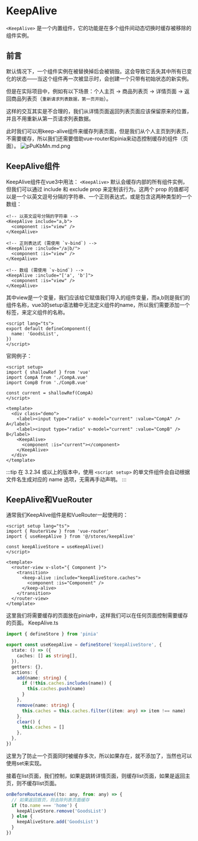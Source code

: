 # KeepAlive

`<KeepAlive>` 是一个内置组件，它的功能是在多个组件间动态切换时缓存被移除的组件实例。

## 前言
默认情况下，一个组件实例在被替换掉后会被销毁。这会导致它丢失其中所有已变化的状态——当这个组件再一次被显示时，会创建一个只带有初始状态的新实例。

但是在实际项目中，例如有以下场景：个人主页 -> 商品列表页 -> 详情页面 -> 返回商品列表页（`重新请求列表数据，第一页开始`）。

这样的交互其实是不合理的，我们从详情页面返回列表页面应该保留原来的位置，并且不用重新从第一页请求列表数据。

此时我们可以用keep-alive组件来缓存列表页面，但是我们从个人主页到列表页，不需要缓存，所以我们还需要借助vue-router和pinia来动态控制缓存的组件（页面）。
![pPuKbMn.md.png](https://s1.ax1x.com/2023/08/12/pPuKbMn.png)
## KeepAlive组件
KeepAlive组件在vue3中用法：
`<KeepAlive>` 默认会缓存内部的所有组件实例，但我们可以通过 include 和 exclude prop 来定制该行为。这两个 prop 的值都可以是一个以英文逗号分隔的字符串、一个正则表达式，或是包含这两种类型的一个数组：
```vue
<!-- 以英文逗号分隔的字符串 -->
<KeepAlive include="a,b">
  <component :is="view" />
</KeepAlive>

<!-- 正则表达式 (需使用 `v-bind`) -->
<KeepAlive :include="/a|b/">
  <component :is="view" />
</KeepAlive>

<!-- 数组 (需使用 `v-bind`) -->
<KeepAlive :include="['a', 'b']">
  <component :is="view" />
</KeepAlive>
```
其中view是一个变量，我们应该给它赋值我们导入的组件变量，而a,b则是我们的组件名称，vue3的setup语法糖中无法定义组件的name，所以我们需要添加一个标签，来定义组件的名称。
```vue
<script lang="ts">
export default defineComponent({
  name: 'GoodsList',
})
</script>
```
官网例子：
```vue
<script setup>
import { shallowRef } from 'vue'
import CompA from './CompA.vue'
import CompB from './CompB.vue'

const current = shallowRef(CompA)
</script>

<template>
  <div class="demo">
    <label><input type="radio" v-model="current" :value="CompA" /> A</label>
    <label><input type="radio" v-model="current" :value="CompB" /> B</label>
    <KeepAlive>
      <component :is="current"></component>
    </KeepAlive>
  </div>
</template>
```

:::tip
在 3.2.34 或以上的版本中，使用 `<script setup>` 的单文件组件会自动根据文件名生成对应的 name 选项，无需再手动声明。
:::

## KeepAlive和VueRouter
通常我们KeepAlive组件是和VueRouter一起使用的：
```vue
<script setup lang="ts">
import { RouterView } from 'vue-router'
import { useKeepAlive } from '@/stores/keepAlive'

const keepAliveStore = useKeepAlive()
</script>

<template>
  <router-view v-slot="{ Component }">
    <transition>
      <keep-alive :include="keepAliveStore.caches">
        <component :is="Component" />
      </keep-alive>
    </transition>
  </router-view>
</template>
```
这里我们将需要缓存的页面放在pinia中，这样我们可以在任何页面控制需要缓存的页面。
KeepAlive.ts
```ts
import { defineStore } from 'pinia'

export const useKeepAlive = defineStore('keepAliveStore', {
  state: () => ({
    caches: [] as string[],
  }),
  getters: {},
  actions: {
    add(name: string) {
      if (!this.caches.includes(name)) {
        this.caches.push(name)
      }
    },
    remove(name: string) {
      this.caches = this.caches.filter((item: any) => item !== name)
    },
    clear() {
      this.caches = []
    },
  },
})
```
这里为了防止一个页面同时被缓存多次，所以如果存在，就不添加了，当然也可以使用set来实现。

接着在list页面，我们控制，如果是跳转详情页面，则缓存list页面，如果是返回主页，则不缓存list页面。
```js
onBeforeRouteLeave((to: any, from: any) => {
  // 如果返回首页，则去除列表页面缓存
  if (to.name === 'home') {
    keepAliveStore.remove('GoodsList')
  } else {
    keepAliveStore.add('GoodsList')
  }
})
```


